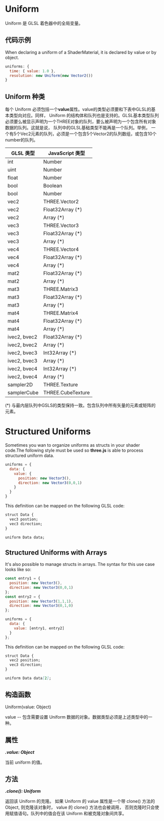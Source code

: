# Uniform

Uniform 是 GLSL 着色器中的全局变量。

## 代码示例

When declaring a uniform of a ShaderMaterial, it is declared by value or by object.

```js
uniforms: {
  time: { value: 1.0 },
  resolution: new Uniform(new Vector2())
}
```

## Uniform 种类

每个 Uniform 必须包括一个**value**属性。value的类型必须要和下表中GLSL的基本类型向对应。同样， Uniform 的结构体和队列也是支持的。GLSL基本类型队列必须要么被显示声明为一个THREE对象的队列，要么被声明为一个包含所有对象数据的队列。这就是说， 队列中的GLSL基础类型不能再是一个队列。举例， 一个有5个Vec2元素的队列，必须是一个包含5个Vector2的队列数组，或包含10个number的队列。

| GLSL 类型 | JavaScript 类型 |
| --- | --- |
| int | Number |
| uint | Number |
| float | Number |
| bool | Boolean |
| bool | Number |
| vec2 | THREE.Vector2 |
| vec2 | Float32Array (*) |
| vec2 | Array (*) |
| vec3 | THREE.Vector3 |
| vec3 | Float32Array (*) |
| vec3 | Array (*) |
| vec4 | THREE.Vector4 |
| vec4 | Float32Array (*) |
| vec4 | Array (*) |
| mat2 | Float32Array (*) |
| mat2 | Array (*) |
| mat3 | THREE.Matrix3 |
| mat3 | Float32Array (*) |
| mat3 | Array (*) |
| mat4 | THREE.Matrix4 |
| mat4 | Float32Array (*) |
| mat4 | Array (*) |
| ivec2, bvec2 | Float32Array (*) |
| ivec2, bvec2 | Array (*) |
| ivec2, bvec3 | Int32Array (*) |
| ivec2, bvec3 | Array (*) |
| ivec2, bvec4 | Int32Array (*) |
| ivec2, bvec4 | Array (*) |
| sampler2D | THREE.Texture |
| samplerCube | THREE.CubeTexture |

(*) 与最内层队列中GSLS的类型保持一致。包含队列中所有矢量的元素或矩阵的元素。

# Structured Uniforms

Sometimes you wan to organize uniforms as structs in your shader code.The following style must be used so **three.js** is able to process structured uniform data.

```js
uniforms = {
  data: {
    value: {
      position: new Vector3(),
      direction: new Vector3(0,0,1)
    }
  }
}
```

This definition can be mapped on the following GLSL code:

```md
struct Data {
  vec3 postion;
  vec3 direction;
}

uniform Data data;
```

## Structured Uniforms with Arrays

It's also possible to manage structs in arrays. The syntax for this use case looks like so:

```js
const entry1 = {
  position: new Vector3(),
  direction: new Vector3(0,0,1)
};
const entry2 = {
  position: new Vector3(1,1,1),
  direction: new Vector3(0,1,0)
};

uniforms = {
  data: {
    value: [entry1, entry2]
  }
};
```

This definition can be mapped on the following GLSL code:

```md
struct Data {
  vec2 position;
  vec3 direction;
}

uniform Data data[2];
```

## 构造函数

Uniform(value: Object)

value -- 包含需要设置 Uniform 数据的对象。数据类型必须是上述类型中的一种。

## 属性

***.value: Object***

当前 uniform 的值。

## 方法

***.clone(): Uniform***

返回该 Uniform 的克隆。
如果 Uniform 的 value 属性是一个带 clone() 方法的 Object, 则克隆该对象时， value 的 clone() 方法也会被调用， 否则克隆时只会使用赋值语句。队列中的值会在该 Uniform 和被克隆对象间共享。
